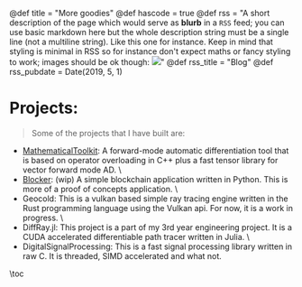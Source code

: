 @def title = "More goodies"
@def hascode = true
@def rss = "A short description of the page which would serve as **blurb** in a `RSS` feed; you can use basic markdown here but the whole description string must be a single line (not a multiline string). Like this one for instance. Keep in mind that styling is minimal in RSS so for instance don't expect maths or fancy styling to work; images should be ok though: ![](https://upload.wikimedia.org/wikipedia/en/b/b0/Rick_and_Morty_characters.jpg)"
@def rss_title = "Blog"
@def rss_pubdate = Date(2019, 5, 1)


# Projects:  

> Some of the projects that I have built are: 

* [MathematicalToolkit](https://github.com/NisharArjyal/MathematicalToolkit): A forward-mode automatic differentiation tool that is based on operator overloading in C++ plus a fast tensor library for vector forward mode AD. 
\\
* [Blocker](https://github.com/pramishp/blockchain_from_scratch): (wip) A simple blockchain application written in Python. This is more of a proof of concepts application.
\\
* Geocold: This is a vulkan based simple ray tracing engine written in the Rust programming language using the Vulkan api. For now, it is a work in progress.
\\
* DiffRay.jl: This project is a part of my 3rd year engineering project. It is a CUDA accelerated differentiable path tracer written in Julia.
\\
* DigitalSignalProcessing: This is a fast signal processing library written in raw C. It is threaded, SIMD accelerated and what not. 



\toc


